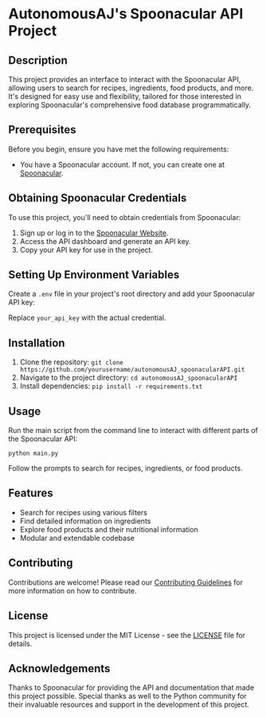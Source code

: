 # AutonomousAJ's Spoonacular API Project

## Description
This project provides an interface to interact with the Spoonacular API, allowing users to search for recipes, ingredients, food products, and more. It's designed for easy use and flexibility, tailored for those interested in exploring Spoonacular's comprehensive food database programmatically.

## Prerequisites
Before you begin, ensure you have met the following requirements:
- You have a Spoonacular account. If not, you can create one at [Spoonacular](https://spoonacular.com/).

## Obtaining Spoonacular Credentials
To use this project, you'll need to obtain credentials from Spoonacular:

1. Sign up or log in to the [Spoonacular Website](https://spoonacular.com/).
2. Access the API dashboard and generate an API key.
3. Copy your API key for use in the project.

## Setting Up Environment Variables
Create a `.env` file in your project's root directory and add your Spoonacular API key:


Replace `your_api_key` with the actual credential.

## Installation
1. Clone the repository: `git clone https://github.com/yourusername/autonomousAJ_spoonacularAPI.git`
2. Navigate to the project directory: `cd autonomousAJ_spoonacularAPI`
3. Install dependencies: `pip install -r requirements.txt`

## Usage
Run the main script from the command line to interact with different parts of the Spoonacular API:

`python main.py`

Follow the prompts to search for recipes, ingredients, or food products.

## Features
- Search for recipes using various filters
- Find detailed information on ingredients
- Explore food products and their nutritional information
- Modular and extendable codebase

## Contributing
Contributions are welcome! Please read our [Contributing Guidelines](CONTRIBUTING.md) for more information on how to contribute.

## License
This project is licensed under the MIT License - see the [LICENSE](LICENSE) file for details.

## Acknowledgements
Thanks to Spoonacular for providing the API and documentation that made this project possible.
Special thanks as well to the Python community for their invaluable resources and support in the development of this project.